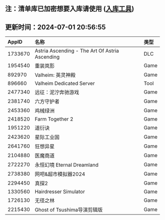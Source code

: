 ## 注：清单库已加密想要入库请使用 ([入库工具](https://github.com/BlankTMing/ManifestAutoUpdate/releases))

## 更新时间：2024-07-01 20:56:55
| AppID | 名称 | 类型  |
| :-------------------- | :----------------------------- | :----------- |
| 1733670 | Astria Ascending - The Art Of Astria Ascending| DLC |
| 1954540 | 重装岚影| Game |
| 892970 | Valheim: 英灵神殿| Game |
| 896660 | Valheim Dedicated Server| Tool |
| 2477340 | 远征：泥泞奔驰游戏| Game |
| 2381740 | 六方守护者| Game |
| 2453360 | 鸡械绿洲| Game |
| 2418520 | Farm Together 2| Game |
| 1951220 | 道衍诀| Game |
| 2423620 | 星际工业国| Game |
| 2641760 | 狂想异星| Game |
| 2104880 | 医魔商道| Game |
| 2722270 | 永恒幻境 Eternal Dreamland| Game |
| 2738380 | 网吧&超市模拟器2024| Game |
| 2294450 | 真探2| Game |
| 1330560 | Hairdresser Simulator| Game |
| 1726130 | 无径之林| Game |
| 2215430 | Ghost of Tsushima导演剪辑版| Game |
